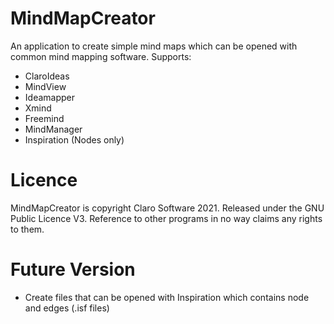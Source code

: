 # MindMapCreator
An application to create simple mind maps which can be opened with common mind mapping software. Supports:

* ClaroIdeas
* MindView
* Ideamapper
* Xmind
* Freemind
* MindManager
* Inspiration (Nodes only)

# Licence
MindMapCreator is copyright Claro Software 2021. Released under the GNU Public Licence V3. Reference to other programs in no way claims any rights to them. 

# Future Version
* Create files that can be opened with Inspiration which contains node and edges (.isf files)
